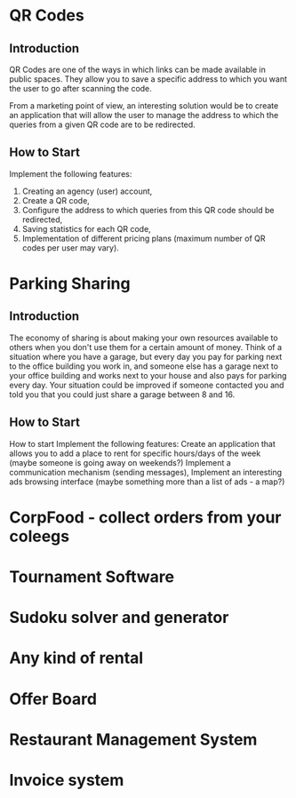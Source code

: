 # QR Codes

## Introduction

QR Codes are one of the ways in which links can be made available in public spaces. They allow you to save a specific address to which you want the user to go after scanning the code.

From a marketing point of view, an interesting solution would be to create an application that will allow the user to manage the address to which the queries from a given QR code are to be redirected.

## How to Start
Implement the following features:
1. Creating an agency (user) account,
2. Create a QR code,
3. Configure the address to which queries from this QR code should be redirected,
4. Saving statistics for each QR code,
5. Implementation of different pricing plans (maximum number of QR codes per user may vary).


# Parking Sharing

## Introduction
The economy of sharing is about making your own resources available to others when you don't use them for a certain amount of money. Think of a situation where you have a garage, but every day you pay for parking next to the office building you work in, and someone else has a garage next to your office building and works next to your house and also pays for parking every day. Your situation could be improved if someone contacted you and told you that you could just share a garage between 8 and 16.

## How to Start
How to start
Implement the following features:
Create an application that allows you to add a place to rent for specific hours/days of the week (maybe someone is going away on weekends?)
Implement a communication mechanism (sending messages),
Implement an interesting ads browsing interface (maybe something more than a list of ads - a map?)

# CorpFood - collect orders from your coleegs

# Tournament Software

# Sudoku solver and generator

# Any kind of rental

# Offer Board

# Restaurant Management System

# Invoice system